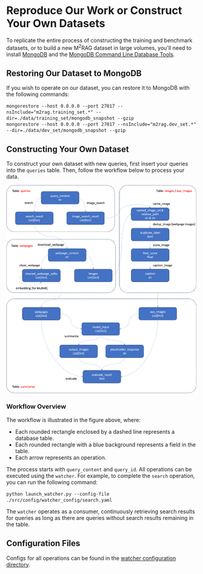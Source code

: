 # Reproduce Our Work or Construct Your Own Datasets

To replicate the entire process of constructing the training and benchmark datasets, or to build a new M$`^2`$RAG dataset in large volumes, you'll need to install [MongoDB](https://www.mongodb.com/try/download/community) and the [MongoDB Command Line Database Tools](https://www.mongodb.com/try/download/database-tools).

## Restoring Our Dataset to MongoDB

If you wish to operate on our dataset, you can restore it to MongoDB with the following commands:

```shell
mongorestore --host 0.0.0.0 --port 27017 --nsInclude="m2rag.training_set.*" --dir=./data/training_set/mongodb_snapshot --gzip
mongorestore --host 0.0.0.0 --port 27017 --nsInclude="m2rag.dev_set.*" --dir=./data/dev_set/mongodb_snapshot --gzip
```

## Constructing Your Own Dataset

To construct your own dataset with new queries, first insert your queries into the `queries` table. Then, follow the workflow below to process your data.

![workflow](./figs/workflow.png)

### Workflow Overview

The workflow is illustrated in the figure above, where:

- Each rounded rectangle enclosed by a dashed line represents a database table.
- Each rounded rectangle with a blue background represents a field in the table.
- Each arrow represents an operation.

The process starts with `query_content` and `query_id`. All operations can be executed using the `watcher`. For example, to complete the `search` operation, you can run the following command:

```shell
python launch_watcher.py --config-file ./src/config/watcher_config/search.yaml
```

The `watcher` operates as a consumer, continuously retrieving search results for queries as long as there are queries without search results remaining in the table.

## Configuration Files

Configs for all operations can be found in the [watcher configuration directory](./src/config/watcher_config/).
